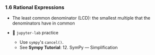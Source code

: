 ### 1.6 Rational Expressions

- The least common denominator (LCD): the smallest multiple that the denominators have in common

- 🎯 `jupyter-lab` practice
    - Use `sympy`'s `cancel()`.
    - See **Sympy Tutorial**: 12. SymPy ― Simplification 
